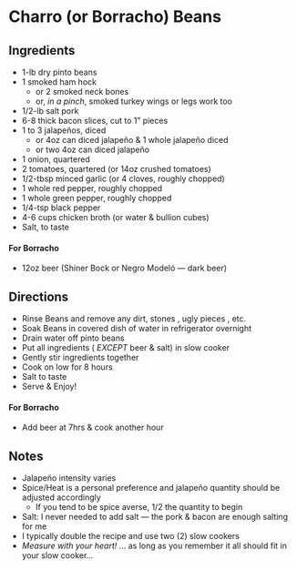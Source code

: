 # Charro (or Borracho) Beans
## Ingredients
  * 1-lb dry pinto beans 
  * 1 smoked ham hock 
    * or 2 smoked neck bones
    * or, _in a pinch_, smoked turkey wings or legs work too
  * 1/2-lb salt pork
  * 6-8 thick bacon slices, cut to 1” pieces
  * 1 to 3 jalapeños, diced 
    * or 4oz can diced jalapeño & 1 whole jalapeño diced
    * or two 4oz can diced jalapeño 
  * 1 onion, quartered
  * 2 tomatoes, quartered (or 14oz crushed tomatoes)
  * 1/2-tbsp minced garlic (or 4 cloves, roughly chopped)
  * 1 whole red pepper, roughly chopped 
  * 1 whole green pepper, roughly chopped 
  * 1/4-tsp black pepper 
  * 4-6 cups chicken broth (or water & bullion cubes)
  * Salt, to taste

#### For Borracho 
  * 12oz beer (Shiner Bock or Negro Modeló — dark beer)



## Directions
  * Rinse Beans and remove any dirt, stones , ugly pieces , etc. 
  * Soak Beans in covered dish of water in refrigerator overnight 
  * Drain water off pinto beans
  * Put all ingredients ( *EXCEPT* beer & salt) in slow cooker
  * Gently stir ingredients together 
  * Cook on low for 8 hours
  * Salt to taste 
  * Serve & Enjoy!

#### For Borracho
  * Add beer at 7hrs & cook another hour 



## Notes
  * Jalapeño intensity varies
  * Spice/Heat is a personal preference and jalapeño quantity should be adjusted accordingly
    * If you tend to be spice averse, 1/2 the quantity to begin
  * Salt: I never needed to add salt — the pork & bacon are enough salting for me
  * I typically double the recipe and use two (2) slow cookers
  *  _*Measure with your heart!*_ ... as long as you remember it all should fit in your slow cooker...


